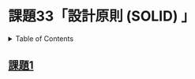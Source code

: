 # 課題33「設計原則 (SOLID) 」

<!-- START doctoc generated TOC please keep comment here to allow auto update -->
<!-- DON'T EDIT THIS SECTION, INSTEAD RE-RUN doctoc TO UPDATE -->
<details>
<summary>Table of Contents</summary>

- [課題1](#%E8%AA%B2%E9%A1%8C1)

</details>
<!-- END doctoc generated TOC please keep comment here to allow auto update -->

## [課題1](./task_1)
